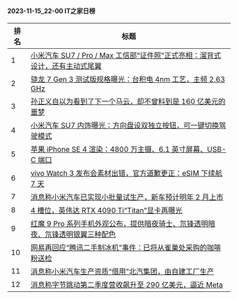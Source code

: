 #### 2023-11-15_22-00  IT之家日榜

| 排名 | 标题|
| --- | ---|
| 1 | [小米汽车 SU7 / Pro / Max 工信部“证件照”正式亮相：溜背式设计，还有主动式尾翼](https://www.ithome.com/0/732/747.htm) |
| 2 | [骁龙 7 Gen 3 测试版规格曝光：台积电 4nm 工艺，主频 2.63 GHz](https://www.ithome.com/0/732/552.htm) |
| 3 | [孙正义自以为看到了下一个马云，却不曾料到是 160 亿美元的噩梦](https://www.ithome.com/0/732/584.htm) |
| 4 | [小米汽车 SU7 内饰曝光：方向盘设双独立按钮，可一键切换驾驶模式](https://www.ithome.com/0/732/780.htm) |
| 5 | [苹果 iPhone SE 4 渲染：4800 万主摄、6.1 英寸屏幕、USB-C 端口](https://www.ithome.com/0/732/738.htm) |
| 6 | [vivo Watch 3 发布会素材出错，官方道歉更正：eSIM 下续航 7 天](https://www.ithome.com/0/732/554.htm) |
| 7 | [消息称小米汽车已实现小批量试生产，新车预计明年 2 月上市](https://www.ithome.com/0/732/685.htm) |
| 8 | [4 槽位，英伟达 RTX 4090 Ti“Titan”显卡再曝光](https://www.ithome.com/0/732/677.htm) |
| 9 | [红魔 9 Pro 系列手机外观公布，提供暗夜骑士、氘锋透明暗夜、氘锋透明银翼三种配色](https://www.ithome.com/0/732/641.htm) |
| 10 | [网易再回应“腾讯二手制冰机”事件：已将从雀巢处采购的咖啡粉送检](https://www.ithome.com/0/732/694.htm) |
| 11 | [消息称小米汽车生产资质“借用”北汽集团，由自建工厂生产](https://www.ithome.com/0/732/797.htm) |
| 12 | [消息称字节跳动第二季度营收飙升至 290 亿美元，逼近 Meta](https://www.ithome.com/0/732/561.htm) |
